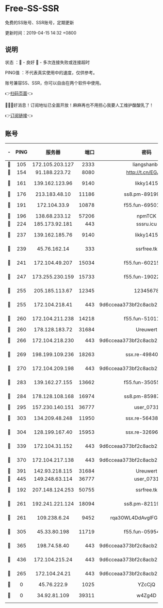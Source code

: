 # Free-SS-SSR

免费的SS账号、SSR账号，定期更新

更新时间：2019-04-15 14:32 +0800

## 说明

状态     ：🙂 - 良好 🙁 - 多次连接失败或连接超时

PING值   ：不代表真实使用中的速度，仅供参考。

账号兼容SS、SSR，你可以自由在两个软件中使用。

👉[扫码页面](https://liesauer.github.io/Free-SS-SSR/)👈

🎉🎉🎉好消息！订阅地址已全面开放！麻麻再也不用担心我要人工维护酸酸乳了！

👉[订阅链接](https://www.liesauer.net/yogurt/subscribe?ACCESS_TOKEN=DAYxR3mMaZAsaqUb)👈

## 账号

|-|PING|服务器|端口|密码|加密方式|区域|
|:----:|:----:|:-----:|-----:|:----:|:----:|:----:|
|🙂|105|172.105.203.127|2333|liangshanbo|chacha20|JP|
|🙂|154|91.188.223.72|8080|http://t.cn/EGJIyrl|rc4-md5|RU|
|🙂|161|139.162.123.96|9140|likky1415|aes-256-cfb|JP|
|🙂|176|213.183.48.10|11186|ss8.pm-89199615|rc4-md5|RU|
|🙂|191|172.104.33.9|10878|f55.fun-69501447|aes-256-cfb|SG|
|🙂|196|138.68.233.12|57206|npmTCK|rc4-md5|US|
|🙂|224|185.173.92.181|443|sssru.icu|rc4-md5|RU|
|🙂|237|139.162.185.76|9140|likky1415|aes-256-cfb|DE|
|🙂|239|45.76.162.14|333|ssrfree.tk|aes-256-cfb|SG|
|🙂|241|172.104.49.207|15034|f55.fun-60215083|aes-256-cfb|SG|
|🙂|247|173.255.230.159|15733|f55.fun-19022604|aes-256-cfb|US|
|🙂|255|205.185.113.67|12345|12345678|aes-256-cfb|US|
|🙂|255|172.104.218.41|443|9d6cceaa373bf2c8acb22e60b6a58be6|aes-256-cfb|US|
|🙂|260|172.104.211.238|14218|f55.fun-51011710|aes-256-cfb|US|
|🙂|260|178.128.183.72|31684|Ureuwert|chacha20|US|
|🙂|266|172.104.218.230|443|9d6cceaa373bf2c8acb22e60b6a58be6|aes-256-cfb|US|
|🙂|269|198.199.109.236|18263|ssx.re-49840183|aes-256-cfb|US|
|🙂|270|172.104.209.198|443|9d6cceaa373bf2c8acb22e60b6a58be6|aes-256-cfb|US|
|🙂|283|139.162.27.155|13662|f55.fun-35055769|aes-256-cfb|SG|
|🙂|284|178.128.108.168|16974|ss8.pm-85987760|aes-256-cfb|SG|
|🙂|295|157.230.140.151|36777|user_0731|chacha20|US|
|🙂|303|134.209.48.248|11950|ssx.re-56438346|aes-256-cfb|US|
|🙂|304|128.199.167.40|15953|ssx.re-32696553|aes-256-cfb|SG|
|🙂|339|172.104.31.152|443|9d6cceaa373bf2c8acb22e60b6a58be6|aes-256-cfb|US|
|🙂|370|172.104.217.138|443|9d6cceaa373bf2c8acb22e60b6a58be6|aes-256-cfb|US|
|🙂|391|142.93.218.115|31684|Ureuwert|chacha20|IN|
|🙂|445|149.248.63.114|36777|user_0731|chacha20|CA|
|🙂|192|207.148.124.253|50755|ssrfree.tk|aes-256-cfb|SG|
|🙂|261|192.241.221.124|18094|ss8.pm-82119585|aes-256-cfb|US|
|🙂|261|109.238.6.24|9452|rqa30WL4DdAvgIFG6Fs3znzTa|aes-256-cfb|FR|
|🙂|305|45.33.80.198|11719|f55.fun-05954542|aes-256-cfb|US|
|🙂|365|198.74.58.40|443|9d6cceaa373bf2c8acb22e60b6a58be6|aes-256-cfb|US|
|🙂|436|172.104.215.24|443|9d6cceaa373bf2c8acb22e60b6a58be6|aes-256-cfb|US|
|🙁|265|172.104.24.21|443|9d6cceaa373bf2c8acb22e60b6a58be6|aes-256-cfb|US|
|🙁|0|45.76.222.9|1025|YZcCjQ|rc4-md5|JP|
|🙁|0|34.92.81.109|39311|w4Zg4D|chacha20-ietf|US|
